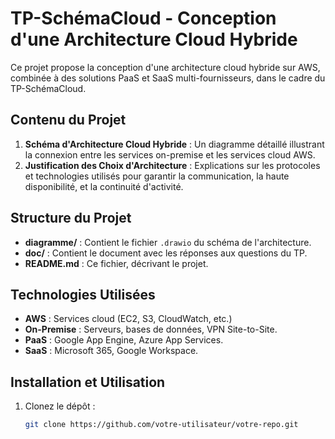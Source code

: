 # TP-SchémaCloud - Conception d'une Architecture Cloud Hybride

Ce projet propose la conception d'une architecture cloud hybride sur AWS, combinée à des solutions PaaS et SaaS multi-fournisseurs, dans le cadre du TP-SchémaCloud.

## Contenu du Projet

1. **Schéma d'Architecture Cloud Hybride** : Un diagramme détaillé illustrant la connexion entre les services on-premise et les services cloud AWS.
2. **Justification des Choix d'Architecture** : Explications sur les protocoles et technologies utilisés pour garantir la communication, la haute disponibilité, et la continuité d'activité.

## Structure du Projet

- **diagramme/** : Contient le fichier `.drawio` du schéma de l'architecture.
- **doc/** : Contient le document avec les réponses aux questions du TP.
- **README.md** : Ce fichier, décrivant le projet.

## Technologies Utilisées

- **AWS** : Services cloud (EC2, S3, CloudWatch, etc.)
- **On-Premise** : Serveurs, bases de données, VPN Site-to-Site.
- **PaaS** : Google App Engine, Azure App Services.
- **SaaS** : Microsoft 365, Google Workspace.

## Installation et Utilisation

1. Clonez le dépôt :
   ```bash
   git clone https://github.com/votre-utilisateur/votre-repo.git
